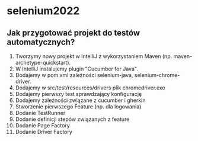 # selenium2022

## Jak przygotować projekt do testów automatycznych?

1. Tworzymy nowy projekt w IntelliJ z wykorzystaniem Maven (np. maven-archetype-quickstart).
2. W IntelliJ instalujemy plugin "Cucumber for Java".
3. Dodajemy w pom.xml zależności selenium-java, selenium-chrome-driver.
4. Dodajemy w src/test/resources/drivers plik chromedriver.exe
5. Dodajemy pierwszy test sprawdzający konfigurację
6. Dodajemy zależności związane z cucumber i gherkin
7. Stworzenie pierwszego Feature (np. dla logowania)
8. Dodanie TestRunner
9. Dodanie definicji stepów związanych z feature
10. Dodanie Page Factory
11. Dodanie Driver Factory